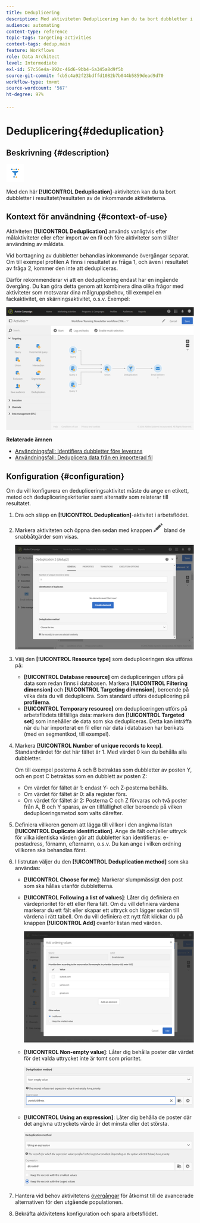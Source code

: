 ```yaml
---
title: Deduplicering
description: Med aktiviteten Deduplicering kan du ta bort dubbletter i resultatet/resultaten av de inkommande aktiviteterna.
audience: automating
content-type: reference
topic-tags: targeting-activities
context-tags: dedup,main
feature: Workflows
role: Data Architect
level: Intermediate
exl-id: 57c56e4a-892c-46d6-9bb4-6a345a8d9f5b
source-git-commit: fcb5c4a92f23bdffd1082b7b044b5859dead9d70
workflow-type: tm+mt
source-wordcount: '567'
ht-degree: 97%

---
```


# Deduplicering{#deduplication}

## Beskrivning {#description}

![](assets/deduplication.png)

Med den här **[!UICONTROL Deduplication]**-aktiviteten kan du ta bort dubbletter i resultatet/resultaten av de inkommande aktiviteterna.

## Kontext för användning {#context-of-use}

Aktiviteten **[!UICONTROL Deduplication]** används vanligtvis efter målaktiviteter eller efter import av en fil och före aktiviteter som tillåter användning av måldata.

Vid borttagning av dubbletter behandlas inkommande övergångar separat. Om till exempel profilen A finns i resultatet av fråga 1, och även i resultatet av fråga 2, kommer den inte att dedupliceras.

Därför rekommenderar vi att en deduplicering endast har en ingående övergång. Du kan göra detta genom att kombinera dina olika frågor med aktiviteter som motsvarar dina målgruppsbehov, till exempel en fackaktivitet, en skärningsaktivitet, o.s.v. Exempel:

![](assets/dedup_bonnepratique.png)

**Relaterade ämnen**

* [Användningsfall: Identifiera dubbletter före leverans](../../automating/using/identifying-duplicated-before-delivery.md)
* [Användningsfall: Deduplicera data från en importerad fil](../../automating/using/deduplicating-data-imported-file.md)

## Konfiguration {#configuration}

Om du vill konfigurera en dedupliceringsaktivitet måste du ange en etikett, metod och dedupliceringskriterier samt alternativ som relaterar till resultatet.

1. Dra och släpp en **[!UICONTROL Deduplication]**-aktivitet i arbetsflödet.
1. Markera aktiviteten och öppna den sedan med knappen ![](assets/edit_darkgrey-24px.png) bland de snabbåtgärder som visas.

   ![](assets/deduplication_1.png)

1. Välj den **[!UICONTROL Resource type]** som dedupliceringen ska utföras på:

   * **[!UICONTROL Database resource]** om dedupliceringen utförs på data som redan finns i databasen. Markera **[!UICONTROL Filtering dimension]** och **[!UICONTROL Targeting dimension]**, beroende på vilka data du vill deduplicera. Som standard utförs deduplicering på **profilerna**.
   * **[!UICONTROL Temporary resource]** om dedupliceringen utförs på arbetsflödets tillfälliga data: markera den **[!UICONTROL Targeted set]** som innehåller de data som ska dedupliceras. Detta kan inträffa när du har importerat en fil eller när data i databasen har berikats (med en segmentkod, till exempel).

1. Markera **[!UICONTROL Number of unique records to keep]**. Standardvärdet för det här fältet är 1. Med värdet 0 kan du behålla alla dubbletter.

   Om till exempel posterna A och B betraktas som dubbletter av posten Y, och en post C betraktas som en dubblett av posten Z:

   * Om värdet för fältet är 1: endast Y- och Z-posterna behålls.
   * Om värdet för fältet är 0: alla register förs.
   * Om värdet för fältet är 2: Posterna C och Z förvaras och två poster från A, B och Y sparas, av en tillfällighet eller beroende på vilken dedupliceringsmetod som valts därefter.

1. Definiera villkoren genom att lägga till villkor i den angivna listan **[!UICONTROL Duplicate identification]**. Ange de fält och/eller uttryck för vilka identiska värden gör att dubbletter kan identifieras: e-postadress, förnamn, efternamn, o.s.v. Du kan ange i vilken ordning villkoren ska behandlas först.
1. I listrutan väljer du den **[!UICONTROL Deduplication method]** som ska användas:

   * **[!UICONTROL Choose for me]**: Markerar slumpmässigt den post som ska hållas utanför dubbletterna.
   * **[!UICONTROL Following a list of values]**: Låter dig definiera en värdeprioritet för ett eller flera fält. Om du vill definiera värdena markerar du ett fält eller skapar ett uttryck och lägger sedan till värdena i rätt tabell. Om du vill definiera ett nytt fält klickar du på knappen **[!UICONTROL Add]** ovanför listan med värden.

      ![](assets/deduplication_2.png)

   * **[!UICONTROL Non-empty value]**: Låter dig behålla poster där värdet för det valda uttrycket inte är tomt som prioritet.

      ![](assets/deduplication_3.png)

   * **[!UICONTROL Using an expression]**: Låter dig behålla de poster där det angivna uttryckets värde är det minsta eller det största.

      ![](assets/deduplication_4.png)

1. Hantera vid behov aktivitetens [övergångar](../../automating/using/activity-properties.md) för åtkomst till de avancerade alternativen för den utgående populationen.
1. Bekräfta aktivitetens konfiguration och spara arbetsflödet.

